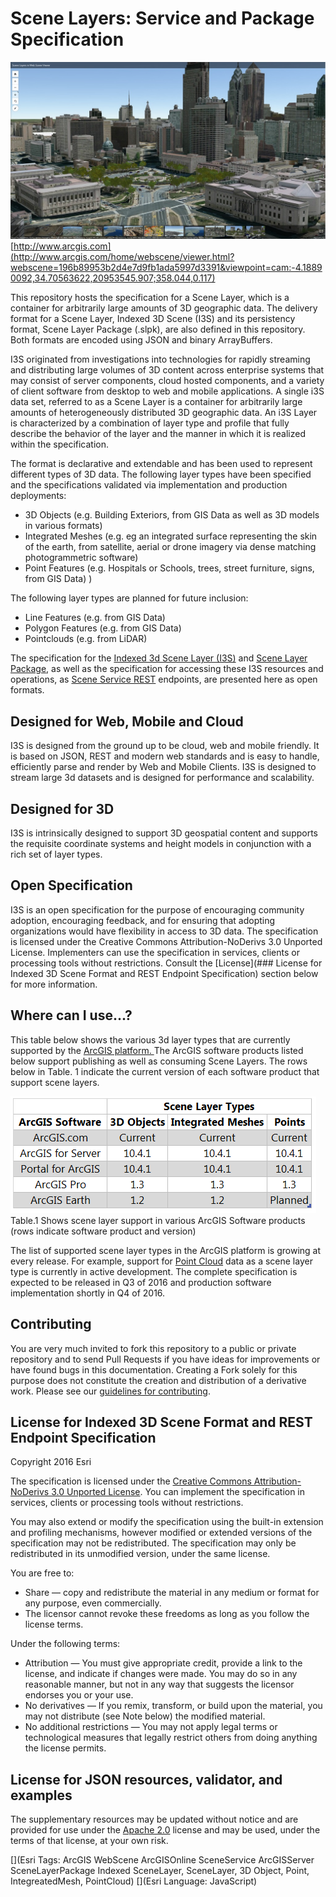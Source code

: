 Scene Layers: Service and Package Specification
===============================================

![App](./sceneLayers.jpg "Multiple Scene Services in a WebViewer")[http://www.arcgis.com](http://www.arcgis.com/home/webscene/viewer.html?webscene=196b89953b2d4e7d9fb1ada5997d3391&viewpoint=cam:-4.18890092,34.70563622,20953545.907;358.044,0.117)

This repository hosts the specification for a Scene Layer, which is a container for arbitrarily large amounts of 3D geographic data. The delivery format for a Scene Layer, Indexed 3D Scene (I3S) and its persistency format, Scene Layer Package (.slpk), are also defined in this repository. Both formats are encoded using JSON and binary ArrayBuffers.

I3S originated from investigations into technologies for rapidly streaming and distributing large volumes of 3D content across enterprise systems that may consist of server components, cloud hosted components, and a variety of client software from desktop to web and mobile applications.
A single i3S data set, referred to as a Scene Layer is a container for arbitrarily large amounts of heterogeneously distributed 3D geographic data. An i3S Layer is characterized by a combination of layer type and profile that fully describe the behavior of the layer and the manner in which it is realized within the specification.


The format is declarative and extendable and has been used to represent different types of 3D data.
The following layer types have been specified and the specifications validated via implementation and production deployments:
- 3D Objects (e.g. Building Exteriors, from GIS Data  as well as 3D models in various formats)
- Integrated Meshes (e.g. eg an integrated surface representing the skin of the earth, from satellite, aerial or drone imagery via dense  matching photogrammetric software)
- Point Features (e.g. Hospitals or Schools, trees, street furniture, signs, from GIS Data) )

The following layer types are planned for future inclusion:

- Line Features (e.g. from GIS Data)
- Polygon Features (e.g. from GIS Data)
- Pointclouds (e.g. from LiDAR)

The specification for the [Indexed 3d Scene Layer (I3S)](./format/Indexed%203d%20Scene%20Format%20Specification.md)  and [Scene Layer Package](./format/Indexed%203d%20Scene%20Format%20Specification.md), as well as the specification for accessing these I3S resources and operations, as [Scene Service REST](./service/SceneService.md) endpoints, are presented here as open formats.


## Designed for Web, Mobile and Cloud  

I3S is designed from the ground up to be cloud, web and mobile friendly. It is based on JSON, REST and modern web standards and is easy to handle, efficiently parse and render by Web and Mobile Clients. I3S is designed to stream large 3d datasets and is designed for performance and scalability.

## Designed for 3D
I3S is intrinsically designed to support 3D geospatial content and supports the requisite coordinate systems and height models in conjunction with a rich set of layer types.

## Open Specification

I3S is an open specification for the purpose of encouraging community adoption, encouraging feedback, and for ensuring that adopting organizations would have flexibility in access to 3D data. The specification is licensed under the Creative Commons Attribution-NoDerivs 3.0 Unported License. Implementers can use the specification in services, clients or processing tools without restrictions. Consult the [License](### License for Indexed 3D Scene Format and REST Endpoint Specification) section below for more information.

## Where can I use...?

This table below shows the various 3d layer types that are currently supported by the <a href="http://server.arcgis.com/en/server/latest/publish-services/windows/scene-services.htm#">ArcGIS platform. </a>
The ArcGIS software products listed below support publishing as well as consuming Scene Layers. The rows below in Table. 1 indicate the current version of each software product that support scene layers.

   ![App](./software_stack.png "Table showing the various ArcGIS software products that support Scene Layers")    
Table.1 Shows scene layer support in various ArcGIS Software products (rows indicate software product and version)

The list of supported scene layer types in the ArcGIS platform is growing at every release. For example, support for [Point Cloud](./profiles/pointcloud.md) data as a scene layer type is currently in active development. The complete specification is expected to be released in Q3 of 2016 and production software implementation shortly in Q4 of 2016.



## Contributing

You are very much invited to fork this repository to a public or private repository and to send Pull Requests if you have ideas for improvements or have found bugs in this documentation. Creating a Fork solely for this purpose
does not constitute the creation and distribution of a derivative work. Please see our [guidelines for contributing](https://github.com/esri/contributing).

## License for Indexed 3D Scene Format and REST Endpoint Specification

Copyright 2016 Esri

The specification is licensed under the [Creative Commons Attribution-NoDerivs 3.0 Unported License](http://creativecommons.org/licenses/by-nd/3.0/).
You can implement the specification in services, clients or processing tools without restrictions.

You may also extend or modify the specification using the built-in extension and profiling mechanisms, however modified or extended versions of the specification may not be redistributed. The specification may only be redistributed in its unmodified version, under the same license.

You are free to:

- Share — copy and redistribute the material in any medium or format for any purpose, even commercially.
- The licensor cannot revoke these freedoms as long as you follow the license terms.

Under the following terms:

- Attribution — You must give appropriate credit, provide a link to the license, and indicate if changes were made. You may do so in any reasonable manner, but not in any way that suggests the licensor endorses you or your use.
- No derivatives — If you remix, transform, or build upon the material, you may not distribute (see Note below) the modified material.
- No additional restrictions — You may not apply legal terms or technological measures that legally restrict others from doing anything the license permits.

## License for JSON resources, validator, and examples

The supplementary resources may be updated without notice and are provided for use under the [Apache 2.0](https://www.apache.org/licenses/LICENSE-2.0) license and may be used, under the terms of that license, at your own risk.

[](Esri Tags: ArcGIS WebScene ArcGISOnline SceneService ArcGISServer SceneLayerPackage Indexed SceneLayer, SceneLayer, 3D Object, Point, IntegreatedMesh, PointCloud)
[](Esri Language: JavaScript)
